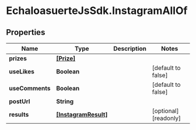 # EchaloasuerteJsSdk.InstagramAllOf

## Properties

Name | Type | Description | Notes
------------ | ------------- | ------------- | -------------
**prizes** | [**[Prize]**](Prize.md) |  | 
**useLikes** | **Boolean** |  | [default to false]
**useComments** | **Boolean** |  | [default to false]
**postUrl** | **String** |  | 
**results** | [**[InstagramResult]**](InstagramResult.md) |  | [optional] [readonly] 


